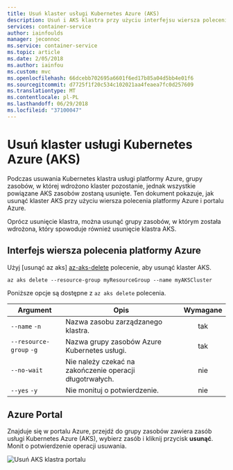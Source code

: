 ```yaml
---
title: Usuń klaster usługi Kubernetes Azure (AKS)
description: Usuń i AKS klastra przy użyciu interfejsu wiersza polecenia lub Azure portalu.
services: container-service
author: iainfoulds
manager: jeconnoc
ms.service: container-service
ms.topic: article
ms.date: 2/05/2018
ms.author: iainfou
ms.custom: mvc
ms.openlocfilehash: 66dcebb702695a6601f6ed17b85a04d5bb4e01f6
ms.sourcegitcommit: d7725f1f20c534c102021aa4feaea7fc0d257609
ms.translationtype: MT
ms.contentlocale: pl-PL
ms.lasthandoff: 06/29/2018
ms.locfileid: "37100047"
---
```

# <a name="delete-an-azure-kubernetes-service-aks-cluster"></a>Usuń klaster usługi Kubernetes Azure (AKS)

Podczas usuwania Kubernetes klastra usługi platformy Azure, grupy zasobów, w której wdrożono klaster pozostanie, jednak wszystkie powiązane AKS zasobów zostaną usunięte. Ten dokument pokazuje, jak usunąć klaster AKS przy użyciu wiersza polecenia platformy Azure i portalu Azure.

Oprócz usunięcie klastra, można usunąć grupy zasobów, w którym została wdrożona, który spowoduje również usunięcie klastra AKS.

## <a name="azure-cli"></a>Interfejs wiersza polecenia platformy Azure

Użyj [usunąć az aks] [ az-aks-delete] polecenie, aby usunąć klaster AKS.

```azurecli-interactive
az aks delete --resource-group myResourceGroup --name myAKSCluster
```

Poniższe opcje są dostępne z `az aks delete` polecenia.

| Argument | Opis | Wymagane |
|---|---|:---:|
| `--name` `-n` | Nazwa zasobu zarządzanego klastra. | tak |
| `--resource-group` `-g` | Nazwa grupy zasobów Azure Kubernetes usługi. | tak |
| `--no-wait` | Nie należy czekać na zakończenie operacji długotrwałych. | nie |
| `--yes` `-y` | Nie monituj o potwierdzenie. | nie |

## <a name="azure-portal"></a>Azure Portal

Znajduje się w portalu Azure, przejdź do grupy zasobów zawiera zasób usługi Kubernetes Azure (AKS), wybierz zasób i kliknij przycisk **usunąć**. Monit o potwierdzenie operacji usuwania.

![Usuń AKS klastra portalu](media/container-service-delete-cluster/delete-aks-portal.png)

<!-- LINKS - internal -->
[az-aks-delete]: /cli/azure/aks?view=azure-cli-latest#az_aks_delete